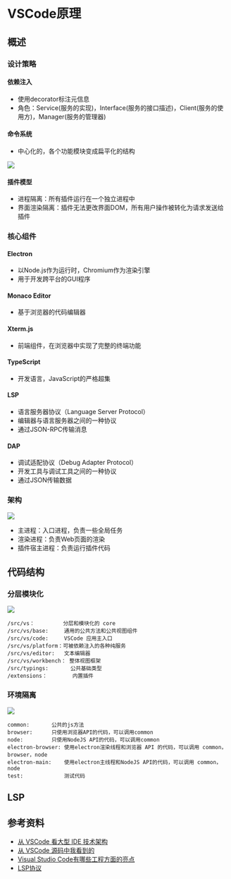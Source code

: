 

# VSCode原理



## 概述


### 设计策略

#### 依赖注入
* 使用decorator标注元信息
* 角色：Service(服务的实现)，Interface(服务的接口描述)，Client(服务的使用方)，Manager(服务的管理器)


#### 命令系统
* 中心化的，各个功能模块变成扁平化的结构

![](http://picbed.cc12703.com/20230528233259.png)


#### 插件模型
* 进程隔离：所有插件运行在一个独立进程中
* 界面渲染隔离：插件无法更改界面DOM，所有用户操作被转化为请求发送给插件


### 核心组件

#### Electron
* 以Node.js作为运行时，Chromium作为渲染引擎
* 用于开发跨平台的GUI程序

#### Monaco Editor
* 基于浏览器的代码编辑器

#### Xterm.js
* 前端组件，在浏览器中实现了完整的终端功能

#### TypeScript
* 开发语言，JavaScript的严格超集

#### LSP
* 语言服务器协议（Language Server Protocol）
* 编辑器与语言服务器之间的一种协议
* 通过JSON-RPC传输消息

#### DAP
* 调试适配协议（Debug Adapter Protocol）
* 开发工具与调试工具之间的一种协议
* 通过JSON传输数据




### 架构
![](http://picbed.cc12703.com/20230528180513.png)

* 主进程：入口进程，负责一些全局任务
* 渲染进程：负责Web页面的渲染
* 插件宿主进程：负责运行插件代码



## 代码结构

### 分层模块化

![](http://picbed.cc12703.com/20230528233942.png)

```
/src/vs：         分层和模块化的 core
/src/vs/base:     通用的公共方法和公共视图组件
/src/vs/code:     VSCode 应用主入口
/src/vs/platform：可被依赖注入的各种纯服务
/src/vs/editor:   文本编辑器
/src/vs/workbench： 整体视图框架
/src/typings:       公共基础类型
/extensions：        内置插件
```

### 环境隔离

![](http://picbed.cc12703.com/20230528234051.png)

```
common:       公共的js方法
browser:      只使用浏览器API的代码，可以调用common
node:         只使用NodeJS API的代码，可以调用common
electron-browser: 使用electron渲染线程和浏览器 API 的代码，可以调用 common，browser，node
electron-main:    使用electron主线程和NodeJS API的代码，可以调用 common， node
test:             测试代码
```


## LSP




## 参考资料

* [从 VSCode 看大型 IDE 技术架构](https://zhuanlan.zhihu.com/p/96041706)
* [从 VSCode 源码中我看到的](https://zhuanlan.zhihu.com/p/631272487)
* [Visual Studio Code有哪些工程方面的亮点](https://zhuanlan.zhihu.com/p/35303567)
* [LSP协议](https://microsoft.github.io/language-server-protocol/)